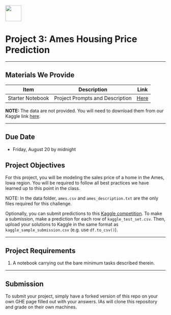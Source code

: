 <img src="https://ga-dash.s3.amazonaws.com/production/assets/logo-9f88ae6c9c3871690e33280fcf557f33.png" width="50" height="50">

# Project 3: Ames Housing Price Prediction

---

## Materials We Provide

| Item | Description | Link |
| --- | --- | --- |
| Starter Notebook | Project Prompts and Description | [Here](./ames-modeling.ipynb) |

**NOTE:** The data are not provided. You will need to download them from our Kaggle link [here](https://www.kaggle.com/t/06379d0606b04d74bab15a31734d2a9f).

---

## Due Date
* Friday, August 20 by midnight

## Project Objectives
For this project, you will be modeling the sales price of a home in the Ames, Iowa region. You will be required to follow all best practices we have learned up to this point in the class.

NOTE: In the data folder, `ames.csv` and `ames_description.txt` are the only files required for this challenge.

Optionally, you can submit predictions to this [Kaggle competition](https://www.kaggle.com/t/06379d0606b04d74bab15a31734d2a9f). To make a submission, make a prediction for each row of `kaggle_test_set.csv`. Then, upload your solutions to Kaggle in the same format as `kaggle_sample_submission.csv` (e.g. use `df.to_csv()`).

---

## Project Requirements

1. A notebook carrying out the bare minimum tasks described therein.

---

## Submission

To submit your project, simply have a forked version of this repo on your own GHE page filled out with your answers. IAs will clone this repository and grade on their own machines.

